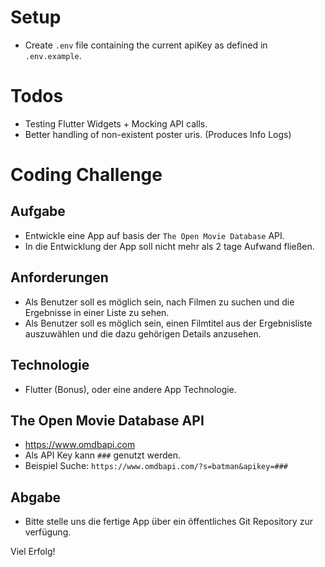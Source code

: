 # Setup
  - Create `.env` file containing the current apiKey as defined in `.env.example`.

# Todos
 - Testing Flutter Widgets + Mocking API calls.
 - Better handling of non-existent poster uris. (Produces Info Logs)

# Coding Challenge

## Aufgabe
 - Entwickle eine App auf basis der `The Open Movie Database` API.
 - In die Entwicklung der App soll nicht mehr als 2 tage Aufwand fließen.

## Anforderungen
- Als Benutzer soll es möglich sein, nach Filmen zu suchen und die Ergebnisse in einer Liste zu sehen.
- Als Benutzer soll es möglich sein, einen Filmtitel aus der Ergebnisliste auszuwählen und die dazu gehörigen
Details anzusehen.

## Technologie
 - Flutter (Bonus), oder eine andere App Technologie.

## The Open Movie Database API
 - https://www.omdbapi.com
 - Als API Key kann `###` genutzt werden.
 - Beispiel Suche: `https://www.omdbapi.com/?s=batman&apikey=###`

## Abgabe
 - Bitte stelle uns die fertige App über ein öffentliches Git Repository zur verfügung.

Viel Erfolg!
